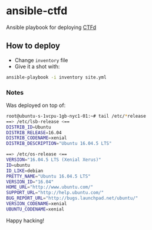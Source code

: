 # ansible-ctfd
Ansible playbook for deploying [CTFd](https://github.com/CTFd/CTFd)

## How to deploy
* Change ```inventory``` file
* Give it a shot with:
```bash
ansible-playbook -i inventory site.yml
```

### Notes
Was deployed on top of:
```bash
root@ubuntu-s-1vcpu-1gb-nyc1-01:~# tail /etc/*release
==> /etc/lsb-release <==
DISTRIB_ID=Ubuntu
DISTRIB_RELEASE=16.04
DISTRIB_CODENAME=xenial
DISTRIB_DESCRIPTION="Ubuntu 16.04.5 LTS"

==> /etc/os-release <==
VERSION="16.04.5 LTS (Xenial Xerus)"
ID=ubuntu
ID_LIKE=debian
PRETTY_NAME="Ubuntu 16.04.5 LTS"
VERSION_ID="16.04"
HOME_URL="http://www.ubuntu.com/"
SUPPORT_URL="http://help.ubuntu.com/"
BUG_REPORT_URL="http://bugs.launchpad.net/ubuntu/"
VERSION_CODENAME=xenial
UBUNTU_CODENAME=xenial
```

Happy hacking!
